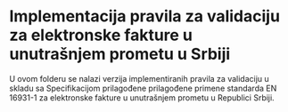 # Implementacija pravila za validaciju za elektronske fakture u unutrašnjem prometu u Srbiji 

U ovom folderu se nalazi verzija implementiranih pravila za validaciju u skladu sa Specifikacijom prilagođene prilagođene primene standarda EN 16931-1 za elektronske fakture u unutrašnjem prometu u Republici Srbiji.